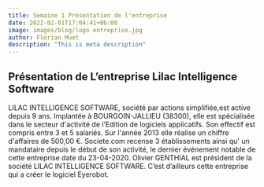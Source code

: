 ```yaml
---
title: Semaine 1 Présentation de l'entreprise
date: 2022-02-01T17:04:41+06:00
image: images/blog/logo entreprise.jpg
author: Florian Muet
description: "This is meta description"
---
```


## Présentation de L’entreprise Lilac Intelligence Software

LILAC INTELLIGENCE SOFTWARE, société par actions simplifiée,est active depuis 9 ans. Implantée à BOURGOIN-JALLIEU (38300), elle est spécialisée dans le secteur d'activité de l’Edition de logiciels applicatifs. Son effectif est compris entre 3 et 5 salariés. Sur l'année 2013 elle réalise un chiffre d'affaires de 500,00 €. Societe.com recense 3 établissements ainsi qu' un mandataire depuis le début de son activité, le dernier événement notable de cette entreprise date du 23-04-2020. Olivier GENTHIAL est président de la société LILAC INTELLIGENCE SOFTWARE.   C’est  d’ailleurs cette entreprise qui a créer le logiciel Eyerobot.
